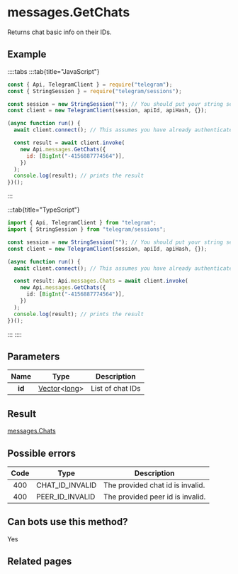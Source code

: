 # messages.GetChats

Returns chat basic info on their IDs.

## Example

::::tabs
:::tab{title="JavaScript"}

```js
const { Api, TelegramClient } = require("telegram");
const { StringSession } = require("telegram/sessions");

const session = new StringSession(""); // You should put your string session here
const client = new TelegramClient(session, apiId, apiHash, {});

(async function run() {
  await client.connect(); // This assumes you have already authenticated with .start()

  const result = await client.invoke(
    new Api.messages.GetChats({
      id: [BigInt("-4156887774564")],
    })
  );
  console.log(result); // prints the result
})();
```

:::

:::tab{title="TypeScript"}

```ts
import { Api, TelegramClient } from "telegram";
import { StringSession } from "telegram/sessions";

const session = new StringSession(""); // You should put your string session here
const client = new TelegramClient(session, apiId, apiHash, {});

(async function run() {
  await client.connect(); // This assumes you have already authenticated with .start()

  const result: Api.messages.Chats = await client.invoke(
    new Api.messages.GetChats({
      id: [BigInt("-4156887774564")],
    })
  );
  console.log(result); // prints the result
})();
```

:::
::::

## Parameters

|  Name  | Type                                                                                             | Description      |
| :----: | ------------------------------------------------------------------------------------------------ | ---------------- |
| **id** | [Vector](https://core.telegram.org/type/Vector%20t)<[long](https://core.telegram.org/type/long)> | List of chat IDs |

## Result

[messages.Chats](https://core.telegram.org/type/messages.Chats)

## Possible errors

| Code | Type            | Description                      |
| :--: | --------------- | -------------------------------- |
| 400  | CHAT_ID_INVALID | The provided chat id is invalid. |
| 400  | PEER_ID_INVALID | The provided peer id is invalid. |

## Can bots use this method?

Yes

## Related pages
